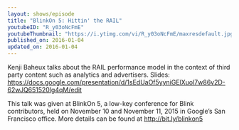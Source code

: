 ```yaml
---
layout: shows/episode
title: "BlinkOn 5: Hittin' the RAIL"
youtubeID: "R_y03oNcFmE"
youtubeThumbnail: "https://i.ytimg.com/vi/R_y03oNcFmE/maxresdefault.jpg"
published_on: 2016-01-04
updated_on: 2016-01-04
---
```


Kenji Baheux talks about the RAIL performance model in the context of third party content such as analytics and advertisers.
Slides: https://docs.google.com/presentation/d/1sEdUaOf5yyniGElXuol7w86v2D-62wJQ651520lg4qM/edit

This talk was given at BlinkOn 5, a low-key conference for Blink contributors, held on November 10 and November 11, 2015 in Google’s San Francisco office. More details can be found at http://bit.ly/blinkon5
